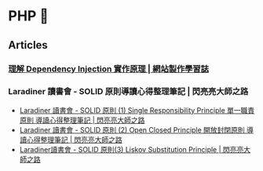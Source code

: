 # PHP 🐘

## Articles

### [理解 Dependency Injection 實作原理 | 網站製作學習誌](http://jaceju.net/2014/07/27/php-di-container/)

### Laradiner 讀書會 - SOLID 原則導讀心得整理筆記 | 閃亮亮大師之路

* [Laradiner 讀書會 - SOLID 原則 (1) Single Responsibility Principle 單一職責原則 導讀心得整理筆記 | 閃亮亮大師之路](http://blog.dj1020.net/Laradiner%E8%AE%80%E6%9B%B8%E6%9C%83-SOLID-%E5%8E%9F%E5%89%87-2016-01-21/)
* [Laradiner 讀書會 - SOLID 原則 (2) Open Closed Principle 開放封閉原則 導讀心得整理筆記 | 閃亮亮大師之路](http://blog.dj1020.net/Laradiner%E8%AE%80%E6%9B%B8%E6%9C%83-SOLID-%E5%8E%9F%E5%89%87(2)-Open-Closed-2016-03-03/)
* [Laradiner讀書會 - SOLID 原則(3) Liskov Substitution Principle | 閃亮亮大師之路](http://blog.dj1020.net/Laradiner%E8%AE%80%E6%9B%B8%E6%9C%83-SOLID-%E5%8E%9F%E5%89%87(3)-Liskov-Substitution-Principle-2016-05-26/)
